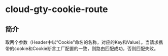 # cloud-gty-cookie-route #
## 简介 ##
取两个参数（Header中以“Cookie”命名的名称，对应的Key和Value）。当请求携带的cookie和Cookie断言工厂配置的一致，则路由匹配成功，否则匹配失败。
